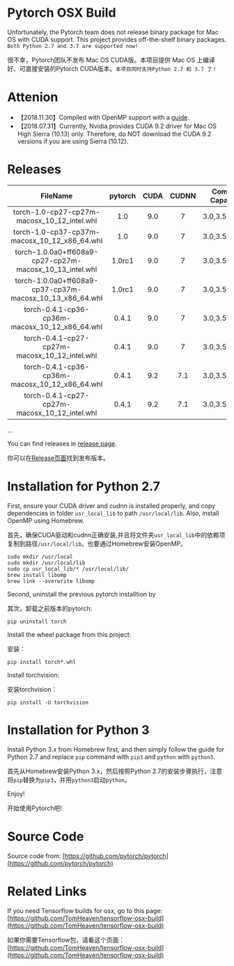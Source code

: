 # Pytorch OSX Build

Unfortunately, the Pytorch team does not release binary package for Mac OS with CUDA support. This project provides off-the-shelf binary packages. ``Both Python 2.7 and 3.7 are supported now!``


很不幸，Pytorch团队不发布 Mac OS CUDA版。本项目提供 Mac OS 上编译好、可直接安装的Pytorch CUDA版本。``本项目同时支持Python 2.7 和 3.7 了！``

# Attenion
+ 【2018.11.30】Compiled with OpenMP support with a [guide](https://github.com/TomHeaven/pytorch-osx-build/blob/master/BuildInstractions-1.0rc1.md).
+ 【2018.07.31】Currently, Nvidia provides CUDA 9.2 driver for Mac OS High Sierra (10.13) only. Therefore, do NOT download the CUDA 9.2 versions if you are using Sierra (10.12).


# Releases

| FileName | pytorch | CUDA | CUDNN | Compute Capability | Compilation Time |
|:--:|:--:|:--:|:--:|:--:|:--:|
| torch-1.0-cp27-cp27m-macosx\_10\_12_intel.whl | 1.0 | 9.0 | 7 | 3.0,3.5,5.2,6.1 | 2018-11-30 |
| torch-1.0-cp37-cp37m-macosx\_10\_12\_x86\_64.whl | 1.0 | 9.0 | 7 | 3.0,3.5,5.2,6.1 | 2018-12-13 |
| torch-1.0.0a0+ff608a9-cp27-cp27m-macosx\_10\_13_intel.whl | 1.0rc1 | 9.0 | 7 | 3.0,3.5,5.2,6.1 | 2018-12-13 |
| torch-1.0.0a0+ff608a9-cp37-cp37m-macosx\_10\_13\_x86\_64.whl | 1.0rc1 | 9.0 | 7 | 3.0,3.5,5.2,6.1 | 2018-11-30 |
| torch-0.4.1-cp36-cp36m-macosx\_10\_12\_x86\_64.whl | 0.4.1 | 9.0 | 7 | 3.0,3.5,5.2,6.1 | 2018-08-01 |
| torch-0.4.1-cp27-cp27m-macosx\_10\_12_intel.whl | 0.4.1 | 9.0 | 7 | 3.0,3.5,5.2,6.1 | 2018-08-01 |
| torch-0.4.1-cp36-cp36m-macosx\_10\_12\_x86\_64.whl | 0.4.1 | 9.2 | 7.1 | 3.0,3.5,5.2,6.1 | 2018-07-30 |
| torch-0.4.1-cp27-cp27m-macosx\_10\_12_intel.whl | 0.4.1 | 9.2 | 7.1 | 3.0,3.5,5.2,6.1 | 2018-07-30 |
...

You can find releases in  [release page](https://github.com/TomHeaven/pytorch-osx-build/releases).

你可以在[Release页面](https://github.com/TomHeaven/pytorch-osx-build/releases)找到发布版本。


# Installation for Python 2.7

First, ensure your CUDA driver and cudnn is installed properly, and copy dependencies in folder `usr_local_lib` to path `/usr/local/lib`. Also, install OpenMP using Homebrew.

首先，确保CUDA驱动和cudnn正确安装,并且将文件夹`usr_local_lib`中的依赖项复制到路径`/usr/local/lib`。也要通过Homebrew安装OpenMP。

```
sudo mkdir /usr/local
sudo mkdir /usr/local/lib
sudo cp usr_local_lib/* /usr/local/lib/
brew install libomp
brew link --overwrite libomp
```


Second, uninstall the previous pytorch installtion by

其次，卸载之前版本的pytorch:

```
pip uninstall torch
```

Install the wheel package from this project:

安装：

```
pip install torch*.whl
```

Install torchvision:

安装torchvision：
```
pip install -U torchvision
```

# Installation for Python 3

Install Python 3.x from Homebrew first, and then simply follow the guide for Python 2.7 and replace `pip` command with `pip3` and `python` with `python3`.

首先从Homebrew安装Python 3.x，然后按照Python 2.7的安装步骤执行，注意将`pip`替换为`pip3`，并用`python3`启动`python`。



Enjoy!

开始使用Pytorch吧!


# Source Code

Source code from: [https://github.com/pytorch/pytorch](https://github.com/pytorch/pytorch)

# Related Links

If you need Tensorflow builds for osx, go to this page: [https://github.com/TomHeaven/tensorflow-osx-build](https://github.com/TomHeaven/tensorflow-osx-build)

如果你需要Tensorflow包，请看这个页面：[https://github.com/TomHeaven/tensorflow-osx-build](https://github.com/TomHeaven/tensorflow-osx-build)